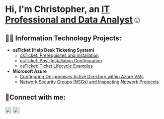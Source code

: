 <h1>Hi, I'm Christopher, an <a href="https://www.linkedin.com/in/christopher-dunwoody-5632b0176/">IT Professional and Data Analyst</a>☺</h1>

<h2>👨‍💻 Information Technology Projects:</h2>

- <b>osTicket (Help Desk Ticketing System)</b>
  - [osTicket: Prerequisites and Installation](https://github.com/MisterDunwoody/osTicket-Pre-Req)
  - [osTicket: Post-Installation Configuration](https://github.com/MisterDunwoody/osTicket)
  - [osTicket: Ticket Lifecycle Examples](https://github.com/MisterDunwoody/osTicket-Ticket-Lifestyle)
- <b>Microsoft Azure</b>
  - [Configuring On-premises Active Directory within Azure VMs](https://github.com/MisterDunwoody/Configure-AD-VM)
  - [Network Security Groups (NSGs) and Inspecting Network Protocols](https://github.com/MisterDunwoody/AzureVM-NW-Protocols)
<h2>🤳Connect with me:</h2>

[<img align="left" alt="Josh | LinkedIn" width="22px" src="https://cdn.jsdelivr.net/npm/simple-icons@v3/icons/linkedin.svg" />][linkedin]
[<img align="left" alt="Josh | Instagram" width="22px" src="https://cdn.jsdelivr.net/npm/simple-icons@v3/icons/instagram.svg" />][instagram]


[instagram]: (https://www.instagram.com/misterdunwoody/)
[linkedin]: (https://www.linkedin.com/in/christopher-dunwoody-5632b0176/)

